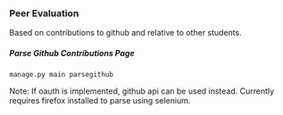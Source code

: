 ### Peer Evaluation
Based on contributions to github and relative to other students.


##### Parse Github Contributions Page
```
manage.py main parsegithub
```
Note: If oauth is implemented, github api can be used instead. Currently requires firefox installed to parse using selenium.
